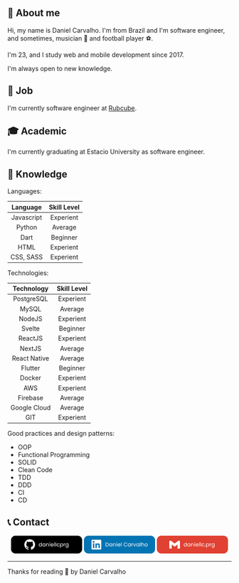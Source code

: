 <h2>📖 About me</h2>

Hi, my name is Daniel Carvalho. I'm from Brazil and I'm software engineer, and sometimes, musician 🎵 and football player ⚽.

I'm 23, and I study web and mobile development since 2017.

I'm always open to new knowledge.

<h2>💼 Job</h2>

I'm currently software engineer at [Rubcube](https://www.rubcube.com/).

<h2>🎓 Academic</h2>
I'm currently graduating at Estacio University as software engineer.

<h2>🧠 Knowledge</h2>

Languages:

| Language     | Skill Level |
| :----------: | :---------: |
| Javascript   | Experient   |
| Python       | Average     |
| Dart         | Beginner    |
| HTML         | Experient   | 
| CSS, SASS    | Experient   |

Technologies:

| Technology   | Skill Level |
| :----------: | :---------: |
| PostgreSQL   | Experient   |
| MySQL        | Average     |
| NodeJS       | Experient   |
| Svelte       | Beginner    |
| ReactJS      | Experient   |
| NextJS       | Average     |
| React Native | Average     |
| Flutter      | Beginner    |
| Docker       | Experient   |
| AWS          | Experient   |
| Firebase     | Average     |
| Google Cloud | Average     |
| GIT          | Experient   |

Good practices and design patterns:

- OOP
- Functional Programming
- SOLID
- Clean Code
- TDD
- DDD
- CI
- CD


<h2>📞 Contact</h2>
<p align="center">
    <a href="https://github.com/daniellcprg"><img src="Github.png" alt="GitHub"/></a>
    <a href="https://www.linkedin.com/in/daniellcprg"><img src="Linkedin.png" alt="Linkedin"/></a>
    <a href="mailto:daniellc.prg@gmail.com"><img src="Email.png" alt="Email"/></a>
</p>

------------
Thanks for reading 🧡 by Daniel Carvalho
